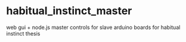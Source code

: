# habitual_instinct_master
web gui + node.js master controls for slave arduino boards for habitual instinct thesis
